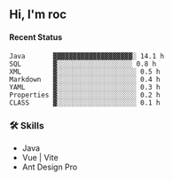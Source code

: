 ## Hi, I'm roc

<!--START_SECTION:waka-->
#### Recent Status

```text
Java       ▓▓▓▓▓▓▓▓▓▓▓▓▓▓▓▓▓▓▓▓░ 14.1 h
SQL        ▓░░░░░░░░░░░░░░░░░░░ 0.8 h
XML        ▓░░░░░░░░░░░░░░░░░░░░ 0.5 h
Markdown   ▓░░░░░░░░░░░░░░░░░░░░ 0.4 h
YAML       ▓░░░░░░░░░░░░░░░░░░░░ 0.3 h
Properties ▓░░░░░░░░░░░░░░░░░░░░ 0.2 h
CLASS      ▓░░░░░░░░░░░░░░░░░░░░ 0.1 h
```
<!--END_SECTION:waka-->

### 🛠️ Skills
- Java
- Vue | Vite
- Ant Design Pro

